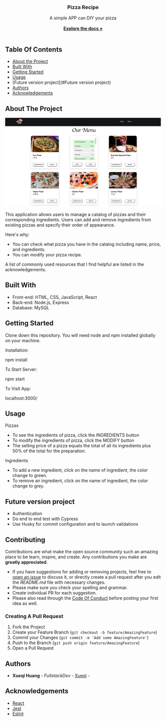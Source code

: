 <br/>
<p align="center">
  <h3 align="center">Pizza Recipe</h3>

  <p align="center">
    A simple APP can DIY your pizza
    <br/>
    <br/>
    <a href="https://github.com/hxueqi/pizza_store.git"><strong>Explore the docs »</strong></a>
    <br/>
    <br/>
  </p>
</p>

## Table Of Contents

- [About the Project](#about-the-project)
- [Built With](#built-with)
- [Getting Started](#getting-started)
- [Usage](#usage)
- [Future version project](#Future version project)
- [Authors](#authors)
- [Acknowledgements](#acknowledgements)

## About The Project

![Screen Shot](client/public/Pizza_recipe.png)

This application allows users to manage a catalog of pizzas and their corresponding ingredients. Users can add and remove ingredients from existing pizzas and specify their order of appearance.

Here's why:

- You can check what pizza you have in the catalog including name, price, and ingredients.
- You can modify your pizza recipe.

A list of commonly used resources that I find helpful are listed in the acknowledgements.

## Built With

- Front-end: HTML, CSS, JavaScript, React
- Back-end: Node.js, Express
- Database: MySQL

## Getting Started

Clone down this repository. You will need node and npm installed globally on your machine.

Installation:

npm install

To Start Server:

npm start

To Visit App:

localhost:3000/

## Usage

Pizzas

- To see the ingredients of pizza, click the INGREDIENTS button
- To modify the ingredients of pizza, click the MODIFY button
- The selling price of a pizza equals the total of all its ingredients plus 50% of the total for the preparation.

Ingredients

- To add a new ingredient, click on the name of ingredient, the color change to green.
- To remove an ingredient, click on the name of ingredient, the color change to grey.

## Future version project

- Authentication
- Do end to end test with Cypress
- Use Husky for commit configuration and to launch validations

## Contributing

Contributions are what make the open source community such an amazing place to be learn, inspire, and create. Any contributions you make are **greatly appreciated**.

- If you have suggestions for adding or removing projects, feel free to [open an issue](https://github.com/Xueqi/ReadME-pizza_store/issues/new) to discuss it, or directly create a pull request after you edit the _README.md_ file with necessary changes.
- Please make sure you check your spelling and grammar.
- Create individual PR for each suggestion.
- Please also read through the [Code Of Conduct](https://github.com/Xueqi/ReadME-pizza_store/blob/main/CODE_OF_CONDUCT.md) before posting your first idea as well.

### Creating A Pull Request

1. Fork the Project
2. Create your Feature Branch (`git checkout -b feature/AmazingFeature`)
3. Commit your Changes (`git commit -m 'Add some AmazingFeature'`)
4. Push to the Branch (`git push origin feature/AmazingFeature`)
5. Open a Pull Request

## Authors

- **Xueqi Huang** - _FullstackDev_ - [Xueqi](https://github.com/hxueqi) -

## Acknowledgements

- [React](https://reactjs.org/)
- [Jest](https://jestjs.io/)
- [Eslint](https://eslint.org/)
